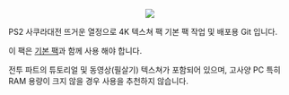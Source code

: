 <p align="center">
 <img src = "https://github.com/ccs21/SakuraTaisenHD/blob/main/1728606612.png">
</p>

PS2 사쿠라대전 뜨거운 열정으로 4K 텍스쳐 팩 기본 팩 작업 및 배포용 Git 입니다.

이 팩은 [기본 팩](https://github.com/ccs21/ST4KPack_Basic)과 함께 사용 해야 합니다.

전투 파트의 튜토리얼 및 동영상(필살기) 텍스쳐가 포함되어 있으며, 고사양 PC 특히 RAM 용량이 크지 않을 경우 사용을 추천하지 않습니다.


